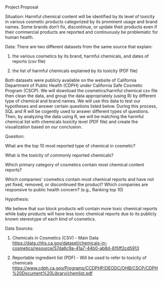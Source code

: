 Project Proposal 

Situation: Harmful chemical content will be identified by its level of toxicity in various cosmetic products categorized by its prominent usage and brand names. Some brands don’t fix, discontinue, or update their products even if their commercial products are reported and continuously be problematic for human health. 

Data: There are two different datasets from the same source that explain:  

1. the various cosmetics by its brand, harmful chemicals, and dates of reports (csv file)  

2. the list of harmful chemicals explained by its toxicity (PDF file) 

Both datasets were publicly available on the website of California Department of Public Health (CDPH) under California Safe Cosmetic Program (CSCP). We will download the cosmetics/harmful chemical csv file then clean the data, and group the data appropriately (using R) by different type of chemical and brand names. We will use this data to test our hypotheses and answer certain questions listed below. During this process, SQL and R will be cogently used to answer different types of questions. Then, by analyzing the data using R, we will be matching the harmful chemical list with chemicals toxicity level (PDF file) and create the visualization based on our conclusion.  

Question:  

What are the top 10 most reported type of chemical in cosmetic? 

What is the toxicity of commonly reported chemicals?  

Which primary category of cosmetics contain most chemical content reports? 

Which companies' cosmetics contain most chemical reports and have not yet fixed, removed, or discontinued the product? Which companies are responsive to public health concern? (e.g., Ranking top 10) 

Hypothesis:  

We believe that sun block products will contain more toxic chemical reports while baby products will have less toxic chemical reports due to its publicly known stereotype of each kind of cosmetics. 

Data Sources:
1.	Chemicals in Cosmetics (CSV) - Main Data
https://data.chhs.ca.gov/dataset/chemicals-in-cosmetics/resource/57da6c9a-41a7-44b0-ab8d-815ff2cd5913

2.	Reportable ingredient list (PDF) - Will be used to refer to toxicity of chemicals
https://www.cdph.ca.gov/Programs/CCDPHP/DEODC/OHB/CSCP/CDPH%20Document%20Library/chemlist.pdf


